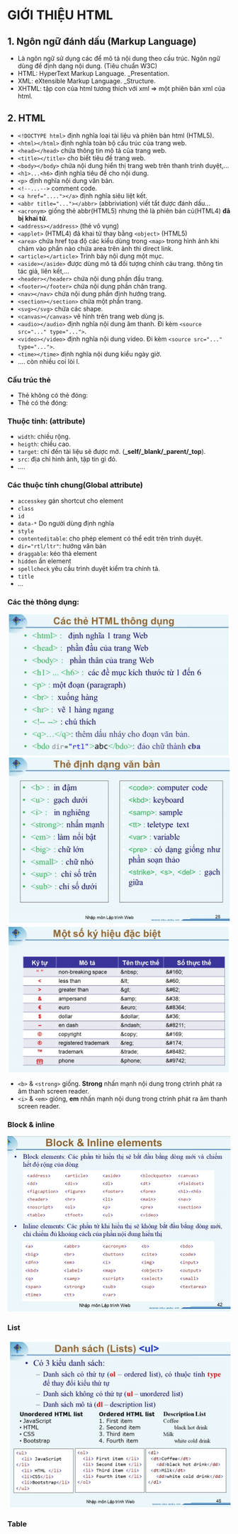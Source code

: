 # GIỚI THIỆU HTML
## 1. Ngôn ngữ đánh dấu (Markup Language) 
- Là ngôn ngữ sử dụng các <tag> để mô tả nội dung theo cấu trúc. Ngôn ngữ dùng để định dạng nội dung. (Tiêu chuẩn W3C)
- HTML: HyperText Markup Language. _Presentation.
- XML: eXtensible Markup Language. _Structure.
- XHTML: tập con của html tương thích với xml => một phiên bản xml của html.

## 2. HTML
- `<!DOCTYPE html>` định nghĩa loại tài liệu và phiên bản html (HTML5).
-  `<html></html>` định nghĩa toàn bộ cấu trúc của trang web.
- `<head></head>` chứa thông tin mô tả của trang web.
- `<title></title>` cho biết tiêu đề trang web.
- `<body></body>` chứa nội dung hiển thị trang web trên thanh trình duyệt,...
- `<h1>...<h6>` định nghĩa tiêu đề cho nội dung.
- `<p>` định nghĩa nội dung văn bản.
- `<!--...-->` comment code.
- `<a href="...."></a>` định nghĩa siêu liệt kết.
- `<abbr title="..."></abbr>` (abbriviation) viết tắt được đánh dấu...
- `<acronym>` giống thẻ abbr(HTML5) nhưng thẻ là phiên bản củ(HTML4) **đã bị khai tử**.
- `<address></address>` (thẻ vô vụng)
- `<applet>` (HTML4) đã khai tử thay bằng  `<object>` (HTML5)
- `<area>` chứa href tọa độ các kiểu dùng trong `<map>` trong hình ảnh khi chảm vào phần nào chứa area trên ảnh thì direct link.
- `<article></article>` Trình bày nội dung một mục.
- `<aside></aside>` được dùng mô tả đối tượng chính cảu trang. thông tin tác giả, liên kết,...
- `<header></header>` chứa nội dung phần đầu trang.
- `<footer></footer>` chứa nội dung phần chân trang.
- `<nav></nav>` chứa nội dung phần định hướng trang.
- `<section></section>` chứa một phần trang.
- `<svg></svg>` chứa các shape.
- `<canvas></canvas>` vẽ hình trên trang web dùng js.
- `<audio></audio>` định nghĩa nội dung âm thanh. Đi kèm `<source src="..." type="...">`.
- `<video></video>` định nghĩa nội dung video. Đi kèm `<source src="..." type="...">`.
- `<time></time>` định nghĩa nội dung kiểu ngày giờ.
- .... còn nhiều coi lòi l.

### Cấu trúc thẻ
- Thẻ không có thẻ đóng: <br/>
- Thẻ có thẻ đóng: <title></title>

### Thuộc tính: (attribute)
- `width`: chiều rộng.
- `heigth`: chiều cao.
- `target`: chỉ đến tài liệu sẽ được mở. (**_self/_blank/_parent/_top**).
- `src`: địa chỉ hình ảnh, tập tin gì đó.
- ....


### Các thuộc tính chung(Global attribute)
- `accesskey` gán shortcut cho element
- `class`
- `id`
- `data-*` Do người dùng định nghĩa
- `style` 
- `contenteditable`: cho phép element có thể edit trên trình duyệt.
- `dir="rtl/ltr"`: hướng văn bản
- `draggable`: kéo thả element
- `hidden` ẩn element
- `spellcheck` yêu cầu trình duyệt kiểm tra chính tả.
- `title`
- ...

### Các thẻ thông dụng:
![alt text](taghtmlthongdung.png)
![alt text](taghtmlthongdung2.png)
![alt text](kitu.png)

- `<b>` & `<strong>` giống. **Strong** nhấn mạnh nội dung trong ctrình phát ra âm thanh screen reader.
- `<i>` & `<em>` gióng, **em** nhấn mạnh nội dung trong ctrình phát ra âm thanh screen reader.

### Block & inline
![alt text](block_inline.png)

### List
![alt text](list.png)

### Table